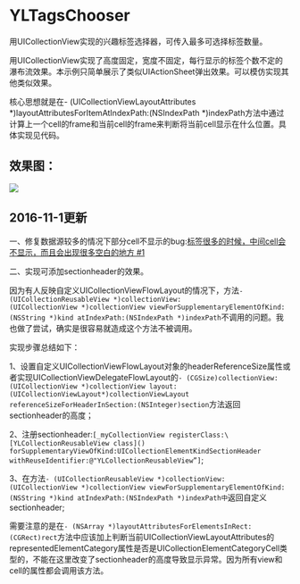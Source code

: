 # YLTagsChooser
用UICollectionView实现的兴趣标签选择器，可传入最多可选择标签数量。

用UICollectionView实现了高度固定，宽度不固定，每行显示的标签个数不定的瀑布流效果。本示例只简单展示了类似UIActionSheet弹出效果。可以模仿实现其他类似效果。

核心思想就是在- (UICollectionViewLayoutAttributes *)layoutAttributesForItemAtIndexPath:(NSIndexPath *)indexPath方法中通过计算上一个cell的frame和当前cell的frame来判断将当前cell显示在什么位置。具体实现见代码。

## 效果图：

![](https://github.com/lqcjdx/YLTagsChooser/blob/master/YLTagsChooser.gif)


## 2016-11-1更新
一、修复数据源较多的情况下部分cell不显示的bug:[标签很多的时候，中间cell会不显示，而且会出现很多空白的地方 #1](https://github.com/lqcjdx/YLTagsChooser/issues/1)

二、实现可添加sectionheader的效果。

因为有人反映自定义UICollectionViewFlowLayout的情况下，方法``- (UICollectionReusableView *)collectionView:(UICollectionView *)collectionView viewForSupplementaryElementOfKind:(NSString *)kind atIndexPath:(NSIndexPath *)indexPath``不调用的问题。我也做了尝试，确实是很容易就造成这个方法不被调用。

实现步骤总结如下：

1、设置自定义UICollectionViewFlowLayout对象的headerReferenceSize属性或者实现UICollectionViewDelegateFlowLayout的``- (CGSize)collectionView:(UICollectionView *)collectionView layout:(UICollectionViewLayout*)collectionViewLayout referenceSizeForHeaderInSection:(NSInteger)section``方法返回sectionheader的高度；

2、注册sectionheader:``[_myCollectionView registerClass:\[YLCollectionReusableView class]() forSupplementaryViewOfKind:UICollectionElementKindSectionHeader withReuseIdentifier:@"YLCollectionReusableView”]``;

3、在方法``- (UICollectionReusableView *)collectionView:(UICollectionView *)collectionView viewForSupplementaryElementOfKind:(NSString *)kind atIndexPath:(NSIndexPath *)indexPath中``返回自定义sectionheader;


需要注意的是在``- (NSArray *)layoutAttributesForElementsInRect:(CGRect)rect``方法中应该加上判断当前UICollectionViewLayoutAttributes的representedElementCategory属性是否是UICollectionElementCategoryCell类型的，不能在这里改变了sectionheader的高度导致显示异常。因为所有view和cell的属性都会调用该方法。


